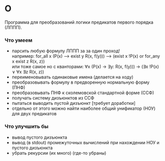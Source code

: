 # О  
Программа для преобразований логики предикатов первого порядка (ЛППП).  
### Что умеем
- парсить любую формулу ЛППП за за один проход!  
например: for_all x (P(x) --> exist y R(x, f(y))) --> (exist x !P(x) or for_any x exist z R(x, z))  
или тоже самое но c кванторами: ∀x (P(x) → ∃y: R(x, f(y))) → (∃x !P(x) ∨ ∀x ∃z R(x, z))  
- переименовывать одинаковые имена (делается на ходу)
- преобразовывать формулу в предворенную нормальную форму (ПНФ)
- преобразовывать ПНФ к сколемовской стандартной форме (ССФ)
- получать систему дизъюнктов из ССФ
- пытаться выводить пустой дизъюнкт [требует доработки]
- отдельно от этого можно найти наиболее общий унификатор (НОУ) для двух предикатов
### Что улучшить бы
- вывод пустого дизъюнкта
- вывод (в stdout) промежуточных вычислений при нахождении НОУ и пустого дизъюнкта
- убрать рекурсии (их много) (где-то убраны)
